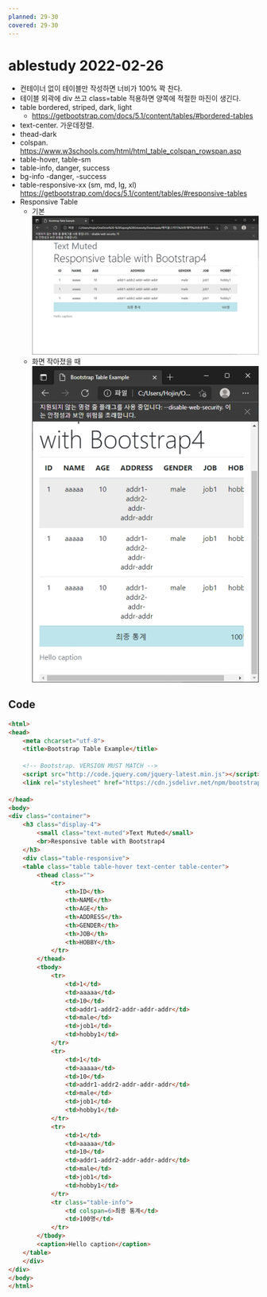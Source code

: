```yaml
---
planned: 29-30
covered: 29-30
---
```

# ablestudy 2022-02-26
- 컨테이너 없이 테이블만 작성하면 너비가 100% 꽉 찬다.
- 테이블 외곽에 div 쓰고 class=table 적용하면 양쪽에 적절한 마진이 생긴다.
- table bordered, striped, dark, light 
	- https://getbootstrap.com/docs/5.1/content/tables/#bordered-tables
- text-center. 가운데정렬.
- thead-dark
- colspan. https://www.w3schools.com/html/html_table_colspan_rowspan.asp
- table-hover, table-sm
- table-info, danger, success
- bg-info -danger, -success
- table-responsive-xx (sm, md, lg, xl) https://getbootstrap.com/docs/5.1/content/tables/#responsive-tables
- Responsive Table
	- 기본 ![사진](./ScreenshotPC_20220227-003113.jpg)
	- 화면 작아졌을 때![사진2](ScreenshotPC_20220227-003132.jpg)


## Code
```html
<html>
<head>
    <meta chcarset="utf-8">
    <title>Bootstrap Table Example</title>

    <!-- Bootstrap. VERSION MUST MATCH -->
    <script src="http://code.jquery.com/jquery-latest.min.js"></script>
    <link rel="stylesheet" href="https://cdn.jsdelivr.net/npm/bootstrap@4.6.0/dist/css/bootstrap.min.css">

</head>
<body>
<div class="container">
    <h3 class="display-4">
        <small class="text-muted">Text Muted</small>
        <br>Responsive table with Bootstrap4
    </h3>
    <div class="table-responsive">
    <table class="table table-hover text-center table-center">
        <thead class="">
            <tr>
                <th>ID</th>
                <th>NAME</th>
                <th>AGE</th>
                <th>ADDRESS</th>
                <th>GENDER</th>
                <th>JOB</th>
                <th>HOBBY</th>
            </tr>
        </thead>
        <tbody>
            <tr>
                <td>1</td>
                <td>aaaaa</td>
                <td>10</td>
                <td>addr1-addr2-addr-addr-addr</td>
                <td>male</td>
                <td>job1</td>
                <td>hobby1</td>
            </tr>
            <tr>
                <td>1</td>
                <td>aaaaa</td>
                <td>10</td>
                <td>addr1-addr2-addr-addr-addr</td>
                <td>male</td>
                <td>job1</td>
                <td>hobby1</td>
            </tr>
            <tr>
                <td>1</td>
                <td>aaaaa</td>
                <td>10</td>
                <td>addr1-addr2-addr-addr-addr</td>
                <td>male</td>
                <td>job1</td>
                <td>hobby1</td>
            </tr>
            <tr class="table-info"> 
                <td colspan=6>최종 통계</td>
                <td>100명</td>
            </tr>
        </tbody>
        <caption>Hello caption</caption>
    </table>
    </div>
</div>
</body>
</html>
```


